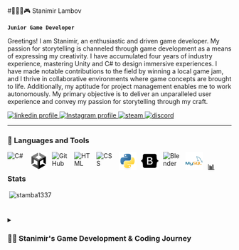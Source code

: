 #👨🏻‍💻🎮 Stanimir Lambov

**`Junior Game Developer`**

Greetings! I am Stanimir, an enthusiastic and driven game developer. My passion for storytelling is channeled through game development as a means of expressing my creativity. I have accumulated four years of industry experience, mastering Unity and C# to design immersive experiences. I have made notable contributions to the field by winning a local game jam, and I thrive in collaborative environments where game concepts are brought to life. Additionally, my aptitude for project management enables me to work autonomously. My primary objective is to deliver an unparalleled user experience and convey my passion for storytelling through my craft.

   <p align="left">
  <a href="https://www.linkedin.com/in/stanimir-lambov-39a23b19a/">
    <img alt="linkedin profile" title="Check Out My LinkedIn" src="https://img.shields.io/badge/LinkedIn-0077B5?style=for-the-badge&logo=linkedin&logoColor=white" />
  </a> 
  <a href="https://www.instagram.com/stanimir_lambov/">
    <img alt="Instagram profile" title="Instagram" src="https://img.shields.io/badge/Instagram-E4405F?style=for-the-badge&logo=instagram&logoColor=white" />
  </a> 
  <a href="https://steamcommunity.com/id/stan40/">
    <img alt="steam" title="Steam" src="https://img.shields.io/badge/Steam-000000?style=for-the-badge&logo=steam&logoColor=white" />
  </a>
  <a href="#" title="stan40#1736">
    <img alt="discord" title="stan40#1736" src="https://img.shields.io/badge/stan40%231736-5865F2?style=for-the-badge&logo=discord&logoColor=white" />
  </a>
</p>

---

### 🧰 Languages and Tools

<img align="left" alt="C#" width="40px" style="padding-right:10px;" src="https://cdn.jsdelivr.net/gh/devicons/devicon/icons/csharp/csharp-original.svg" />
<img align="left" alt="UNITY" width="40px" style="padding-right:10px;" src="https://raw.githubusercontent.com/devicons/devicon/develop/icons/unity/unity-original.svg"/>
<img align="left" alt="GitHub" width="40px" style="padding-right:10px;" src="https://cdn.jsdelivr.net/gh/devicons/devicon/icons/github/github-original.svg" />
<img align="left" alt="HTML" width="40px" style="padding-right:10px;" src="https://cdn.jsdelivr.net/gh/devicons/devicon/icons/html5/html5-plain.svg" />
<img align="left" alt="CSS" width="40px" style="padding-right:10px;" src="https://cdn.jsdelivr.net/gh/devicons/devicon/icons/css3/css3-plain.svg" />
<img align="left" alt="Python" width="40px" style="padding-right:10px;" src="https://raw.githubusercontent.com/devicons/devicon/master/icons/python/python-original.svg" />
<img align="left" alt="Bootstrap" width="40px" style="padding-right:10px;" src="https://raw.githubusercontent.com/devicons/devicon/master/icons/bootstrap/bootstrap-plain.svg" />
<img align="left" alt="Blender" width="40px" style="padding-right:10px;" src="https://download.blender.org/branding/community/blender_community_badge_white.svg" />
<img align="left" alt="MySql" width="40px" style="padding-right:10px;" src="https://raw.githubusercontent.com/devicons/devicon/master/icons/mysql/mysql-original-wordmark.svg" />

#

### 📊 Stats

<p>&nbsp;<img align="center" src="https://github-readme-stats.vercel.app/api?username=stamba1337&show_icons=true&locale=en" alt="stamba1337" /></p>

#

<details>
 <summary><h3>👨‍💻 Stanimir's Game Development & Coding Journey</h3></summary>
   Hey, it's Stanimir here. I've always been intrigued by the world of video games and the processes involved in creating them. Even though I didn't initially have much interest in programming, I decided to learn the basics of programming language C#. Afterward, I was fortunate enough to have the guidance of two amazing teachers who helped me re-learn the fundamentals and get more interested in game design.

With my classmate, I participated in a local game jam and we won. That was a turning point for me, as it gave me the inspiration and confidence to pursue a career in game development. Over the last six months, I have been collaborating with other scripters, sound designers, and artists to create captivating games. My experience has given me a strong foundation in Unity and C#, which allows me to work effectively with my team to bring our game concepts to life.

As a game developer, I'm passionate about creating immersive and engaging experiences for users. I'm always looking for new ways to push the boundaries of game design and to tell meaningful stories that resonate with players. My ultimate goal is to continue developing games that capture the hearts of players and leave a lasting impact.
